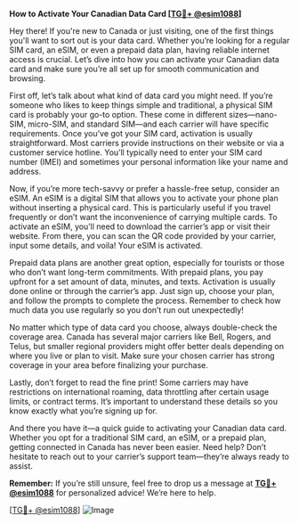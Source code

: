 **How to Activate Your Canadian Data Card [[TG💪+ @esim1088](https://t.me/s/esim1088)]**

Hey there! If you're new to Canada or just visiting, one of the first things you'll want to sort out is your data card. Whether you’re looking for a regular SIM card, an eSIM, or even a prepaid data plan, having reliable internet access is crucial. Let’s dive into how you can activate your Canadian data card and make sure you’re all set up for smooth communication and browsing.

First off, let’s talk about what kind of data card you might need. If you’re someone who likes to keep things simple and traditional, a physical SIM card is probably your go-to option. These come in different sizes—nano-SIM, micro-SIM, and standard SIM—and each carrier will have specific requirements. Once you’ve got your SIM card, activation is usually straightforward. Most carriers provide instructions on their website or via a customer service hotline. You’ll typically need to enter your SIM card number (IMEI) and sometimes your personal information like your name and address.

Now, if you’re more tech-savvy or prefer a hassle-free setup, consider an eSIM. An eSIM is a digital SIM that allows you to activate your phone plan without inserting a physical card. This is particularly useful if you travel frequently or don’t want the inconvenience of carrying multiple cards. To activate an eSIM, you’ll need to download the carrier’s app or visit their website. From there, you can scan the QR code provided by your carrier, input some details, and voila! Your eSIM is activated.

Prepaid data plans are another great option, especially for tourists or those who don’t want long-term commitments. With prepaid plans, you pay upfront for a set amount of data, minutes, and texts. Activation is usually done online or through the carrier’s app. Just sign up, choose your plan, and follow the prompts to complete the process. Remember to check how much data you use regularly so you don’t run out unexpectedly!

No matter which type of data card you choose, always double-check the coverage area. Canada has several major carriers like Bell, Rogers, and Telus, but smaller regional providers might offer better deals depending on where you live or plan to visit. Make sure your chosen carrier has strong coverage in your area before finalizing your purchase.

Lastly, don’t forget to read the fine print! Some carriers may have restrictions on international roaming, data throttling after certain usage limits, or contract terms. It’s important to understand these details so you know exactly what you’re signing up for.

And there you have it—a quick guide to activating your Canadian data card. Whether you opt for a traditional SIM card, an eSIM, or a prepaid plan, getting connected in Canada has never been easier. Need help? Don’t hesitate to reach out to your carrier’s support team—they’re always ready to assist.

**Remember:** If you’re still unsure, feel free to drop us a message at **[TG💪+ @esim1088](https://t.me/s/esim1088)** for personalized advice! We’re here to help.

[[TG💪+ @esim1088](https://t.me/s/esim1088)] ![Image](https://i.postimg.cc/Y0z9fWf4/image.png)